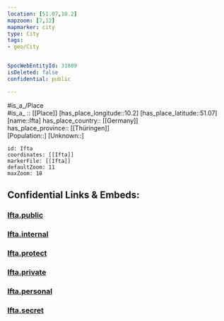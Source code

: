 ```yaml
---
location: [51.07,10.2] 
mapzoom: [7,12] 
mapmarker: city 
type: City
tags:
- geo/City


SpocWebEntityId: 31089
isDeleted: false
confidential: public

---
```

#is_a_/Place  
#is_a_ :: [[Place]] 
[has_place_longitude::10.2] 
[has_place_latitude::51.07] 
[name::Ifta] 
has_place_country:: [[Germany]]  
has_place_province:: [[Thüringen]]  
[Population::] 
[Unknown::] 


```leaflet
id: Ifta
coordinates: [[Ifta]] 
markerFile: [[Ifta]] 
defaultZoom: 11 
maxZoom: 18
```


## Confidential Links & Embeds: 

### [Ifta.public](/_public/\Earth\Continent\Europe\Europe~Central\Germany\Germany~East\Thüringen\counties~TH\Wartburgkreis\cities~Wartburgkreis\Treffurt\CityIfta.public.md) 

### [Ifta.internal](/_internal/\Earth\Continent\Europe\Europe~Central\Germany\Germany~East\Thüringen\counties~TH\Wartburgkreis\cities~Wartburgkreis\Treffurt\CityIfta.internal.md) 

### [Ifta.protect](/_protect/\Earth\Continent\Europe\Europe~Central\Germany\Germany~East\Thüringen\counties~TH\Wartburgkreis\cities~Wartburgkreis\Treffurt\CityIfta.protect.md) 

### [Ifta.private](/_private/\Earth\Continent\Europe\Europe~Central\Germany\Germany~East\Thüringen\counties~TH\Wartburgkreis\cities~Wartburgkreis\Treffurt\CityIfta.private.md) 

### [Ifta.personal](/_personal/\Earth\Continent\Europe\Europe~Central\Germany\Germany~East\Thüringen\counties~TH\Wartburgkreis\cities~Wartburgkreis\Treffurt\CityIfta.personal.md) 

### [Ifta.secret](/_secret/\Earth\Continent\Europe\Europe~Central\Germany\Germany~East\Thüringen\counties~TH\Wartburgkreis\cities~Wartburgkreis\Treffurt\CityIfta.secret.md)

